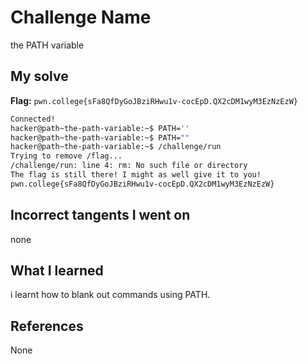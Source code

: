 # Challenge Name
the PATH variable

## My solve
**Flag:** `pwn.college{sFa8QfDyGoJBziRHwu1v-cocEpD.QX2cDM1wyM3EzNzEzW}`

```bash
Connected!
hacker@path~the-path-variable:~$ PATH=''
hacker@path~the-path-variable:~$ PATH=""
hacker@path~the-path-variable:~$ /challenge/run
Trying to remove /flag...
/challenge/run: line 4: rm: No such file or directory
The flag is still there! I might as well give it to you!
pwn.college{sFa8QfDyGoJBziRHwu1v-cocEpD.QX2cDM1wyM3EzNzEzW}
```

## Incorrect tangents I went on
none

## What I learned
i learnt how to blank out commands using PATH.

## References 
None
